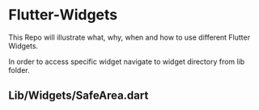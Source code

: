 # Flutter-Widgets
This Repo will illustrate what, why, when and how to use different Flutter Widgets.

In order to access specific widget navigate to widget directory from lib folder.

## Lib/Widgets/SafeArea.dart
